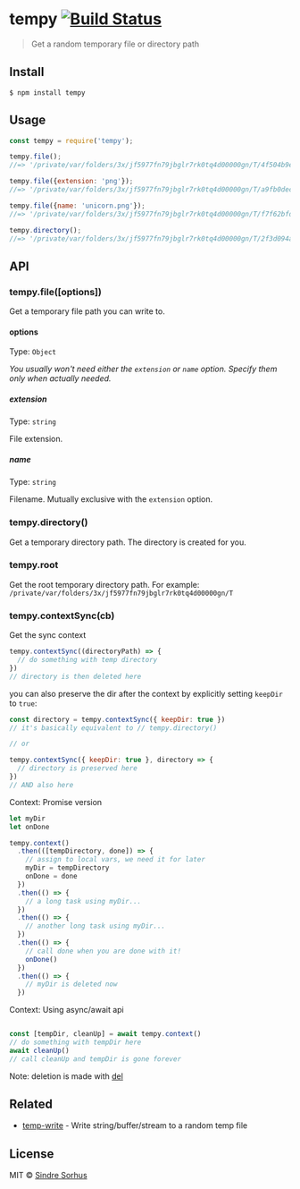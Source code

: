 # tempy [![Build Status](https://travis-ci.org/sindresorhus/tempy.svg?branch=master)](https://travis-ci.org/sindresorhus/tempy)

> Get a random temporary file or directory path


## Install

```
$ npm install tempy
```


## Usage

```js
const tempy = require('tempy');

tempy.file();
//=> '/private/var/folders/3x/jf5977fn79jbglr7rk0tq4d00000gn/T/4f504b9edb5ba0e89451617bf9f971dd'

tempy.file({extension: 'png'});
//=> '/private/var/folders/3x/jf5977fn79jbglr7rk0tq4d00000gn/T/a9fb0decd08179eb6cf4691568aa2018.png'

tempy.file({name: 'unicorn.png'});
//=> '/private/var/folders/3x/jf5977fn79jbglr7rk0tq4d00000gn/T/f7f62bfd4e2a05f1589947647ed3f9ec/unicorn.png'

tempy.directory();
//=> '/private/var/folders/3x/jf5977fn79jbglr7rk0tq4d00000gn/T/2f3d094aec2cb1b93bb0f4cffce5ebd6'
```


## API

### tempy.file([options])

Get a temporary file path you can write to.

#### options

Type: `Object`

*You usually won't need either the `extension` or `name` option. Specify them only when actually needed.*

##### extension

Type: `string`

File extension.

##### name

Type: `string`

Filename. Mutually exclusive with the `extension` option.

### tempy.directory()

Get a temporary directory path. The directory is created for you.

### tempy.root

Get the root temporary directory path. For example: `/private/var/folders/3x/jf5977fn79jbglr7rk0tq4d00000gn/T`

### tempy.contextSync(cb)

Get the sync context

```js
tempy.contextSync((directoryPath) => {
  // do something with temp directory
})
// directory is then deleted here
```

you can also preserve the dir after the context by explicitly setting `keepDir` to `true`:
```js
const directory = tempy.contextSync({ keepDir: true })
// it's basically equivalent to // tempy.directory()

// or 

tempy.contextSync({ keepDir: true }, directory => {
  // directory is preserved here
})
// AND also here

```

Context: Promise version

```js
let myDir
let onDone

tempy.context()
  .then(([tempDirectory, done]) => {
    // assign to local vars, we need it for later
    myDir = tempDirectory
    onDone = done
  })
  .then(() => {
    // a long task using myDir...
  })
  .then(() => {
    // another long task using myDir...
  })
  .then(() => {
    // call done when you are done with it!
    onDone()
  })
  .then(() => {
    // myDir is deleted now
  })
```

Context: Using async/await api

```js

const [tempDir, cleanUp] = await tempy.context()
// do something with tempDir here
await cleanUp()
// call cleanUp and tempDir is gone forever

```


Note: deletion is made with [del](https://github.com/sindresorhus/del)


## Related

- [temp-write](https://github.com/sindresorhus/temp-write) - Write string/buffer/stream to a random temp file


## License

MIT © [Sindre Sorhus](https://sindresorhus.com)
